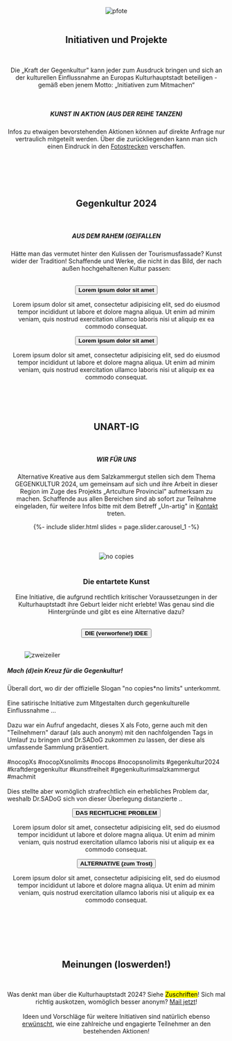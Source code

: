  <div align="center">
    <div class="col-12 col-lg-10 col-xl-8">
      <img class="is-small" src="{{ "/assets/images/pfote.png" | relative_url }}" alt="pfote">
      <br> <br>
      <h2 class="post__subtitle"><span>Initiativen und Projekte</span></h2>  
      <br>
      <p>Die „Kraft der Gegenkultur" kann jeder zum Ausdruck bringen und sich an der kulturellen Einflussnahme an Europas Kulturhauptstadt beteiligen - gemäß eben jenem Motto: „Initiativen zum Mitmachen“</p>
      <br>
      <h5><strong>KUNST IN AKTION (AUS DER REIHE TANZEN)</strong></h5>
      <p>Infos zu etwaigen bevorstehenden Aktionen können auf direkte Anfrage nur vertraulich mitgeteilt werden. Über die zurückliegenden kann man sich einen Eindruck in den <a href="http://" target="_blank" rel="noopener noreferrer">Fotostrecken</a> verschaffen.</p>
    </div>
    <br> <br>
  </div>

  <div class="is-light_bg" align="center">
    <div class="col-12 col-lg-10 col-xl-8">
      <br> <br>
      <h2 class="post__subtitle"><span>Gegenkultur 2024</span></h2>  
      <br>
      <h5><strong>AUS DEM RAHEM (GE)FALLEN</strong></h5>
      <p>Hätte man das vermutet hinter den Kulissen der Tourismusfassade? Kunst wider der Tradition! Schaffende und Werke, die nicht in das Bild, der nach außen hochgehaltenen Kultur passen:</p>
      <br>
    </div>
    <div class="accordion">
      <button class="accordion h4"><strong>Lorem ipsum dolor sit amet</strong></button>
      <div class="accordion-content">
        <div class="col-12 col-lg-10 col-xl-8">
          <p>Lorem ipsum dolor sit amet, consectetur adipisicing elit, sed do eiusmod tempor incididunt ut labore et dolore magna aliqua. Ut enim ad minim veniam, quis nostrud exercitation ullamco laboris nisi ut aliquip ex ea commodo consequat.</p>
        </div>
      </div>    
      <button class="accordion h4"><strong>Lorem ipsum dolor sit amet</strong></button>
      <div class="accordion-content">
        <div class="col-12 col-lg-10 col-xl-8">
          <p>Lorem ipsum dolor sit amet, consectetur adipisicing elit, sed do eiusmod tempor incididunt ut labore et dolore magna aliqua. Ut enim ad minim veniam, quis nostrud exercitation ullamco laboris nisi ut aliquip ex ea commodo consequat.</p>
        </div>
      </div>
    </div>
    <br> <br> <br>
  </div>

  <div  align="center">
    <div class="col-12 col-lg-10 col-xl-8">
      <h2 class="post__subtitle"><span>UNART-IG</span></h2>
      <br>
      <h5><strong>WIR FÜR UNS</strong></h5>
      <p>Alternative Kreative aus dem Salzkammergut stellen sich dem Thema GEGENKULTUR 2024, um gemeinsam auf sich und ihre Arbeit in dieser Region im Zuge des Projekts „Artculture Provincial" aufmerksam zu machen. Schaffende aus allen Bereichen sind ab sofort zur Teilnahme eingeladen, für weitere Infos bitte mit dem Betreff „Un-artig" in <a href="{% tl contacts %}" target="_blank" rel="noopener noreferrer">Kontakt</a> treten.
      </p>
    </div>
    {%- include slider.html slides = page.slider.carousel_1 -%}  
  </div>

  <div class="is-light_bg" align="center">
    <div class="col-12 col-lg-10 col-xl-8">
      <br> <br> <br>
      <img src="{{ "/assets/images/no_copies.png" | relative_url }}" alt="no copies">
      <br> <br>
      <h3><strong>Die entartete Kunst</strong></h3>
      <p>Eine Initiative, die aufgrund rechtlich kritischer Voraussetzungen in der Kulturhauptstadt ihre Geburt leider nicht erlebte! Was genau sind die Hintergründe und gibt es eine Alternative dazu?</p>
      <br>
    </div>
    <div class="accordion">
      <button class="accordion is-active h4"><strong>DIE (verworfene!) IDEE</strong></button>
      <div class="accordion-content">
        <div class="col-12 col-lg-10 col-xl-8">
          <br>
          <div align="left">
            <figure class="img-fit img-fit_contain ratio-1x1 is-medium is-float-left">
              <img src="{{ "/assets/images/zweizeiler.png" | relative_url }}" alt="zweizeiler">
            </figure>
            <h5><strong>Mach (d)ein Kreuz für die Gegenkultur! </strong></h5>
            <p>Überall dort, wo dir der offizielle Slogan "no copies*no limits" 
              unterkommt.<br>
              <br>
              Eine satirische Initiative zum Mitgestalten durch gegenkulturelle 
              Einflussnahme ... <br>
              <br>
              Dazu war ein Aufruf angedacht, dieses X als Foto, gerne auch mit den 
              "Teilnehmern" darauf (als auch anonym) mit den nachfolgenden Tags in 
              Umlauf zu bringen und Dr.SADoG zukommen zu lassen, der diese als 
              umfassende Sammlung präsentiert. <br>
              <br>
              #nocopXs #nocopXsnolimits #nocops #nocopsnolimits #gegenkultur2024 
              #kraftdergegenkultur #kunstfreiheit #gegenkulturimsalzkammergut #machmit <br>
              <br>
              Dies stellte aber womöglich strafrechtlich ein erhebliches Problem dar, 
              weshalb Dr.SADoG sich von dieser Überlegung distanzierte .. </p>
          </div>
        </div>
      </div>    
      <button class="accordion h4"><strong>DAS RECHTLICHE PROBLEM</strong></button>
      <div class="accordion-content">
       <div class="col-12 col-lg-10 col-xl-8">
          <p>Lorem ipsum dolor sit amet, consectetur adipisicing elit, sed do eiusmod tempor incididunt ut labore et dolore magna aliqua. Ut enim ad minim veniam, quis nostrud exercitation ullamco laboris nisi ut aliquip ex ea commodo consequat.</p>
        </div>
      </div>
      <button class="accordion h4"><strong>ALTERNATIVE (zum Trost)</strong></button>
      <div class="accordion-content">
        <div class="col-12 col-lg-10 col-xl-8">
          <p>Lorem ipsum dolor sit amet, consectetur adipisicing elit, sed do eiusmod tempor incididunt ut labore et dolore magna aliqua. Ut enim ad minim veniam, quis nostrud exercitation ullamco laboris nisi ut aliquip ex ea commodo consequat.</p>
        </div>
      </div>
    </div>
    <br> <br> <br>
  </div>

  <div align="center">
    <div class="col-12 col-lg-10 col-xl-8">
      <br><br>
      <h2 class="post__subtitle"><span>Meinungen (loswerden!)</span></h2>  
      <br>
      <p>Was denkt man über die Kulturhauptstadt 2024? Siehe <mark>Zuschriften</mark>! Sich mal richtig auskotzen, womöglich besser anonym? <a href="mailto:{{ site.contact.email }}">Mail jetzt</a>!
        <br> <br>
        Ideen und Vorschläge für weitere Initiativen sind natürlich ebenso <a href="http://" target="_blank" rel="noopener noreferrer">erwünscht</a>, wie eine zahlreiche und engagierte Teilnehmer an den bestehenden Aktionen!
        </p>
    </div>
  </div>